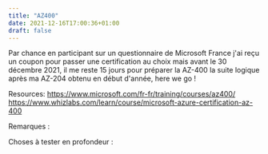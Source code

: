 ```yaml
---
title: "AZ400"
date: 2021-12-16T17:00:36+01:00
draft: false
---
```


Par chance en participant sur un questionnaire de Microsoft France j'ai reçu un coupon pour passer une certification au choix mais avant le 30 décembre 2021, il me reste 15 jours pour préparer la AZ-400 la suite logique après ma AZ-204 obtenu en début d'année, here we go !

Resources: https://www.microsoft.com/fr-fr/training/courses/az400/ 
           https://www.whizlabs.com/learn/course/microsoft-azure-certification-az-400



Remarques : 

Choses à tester en profondeur : 



